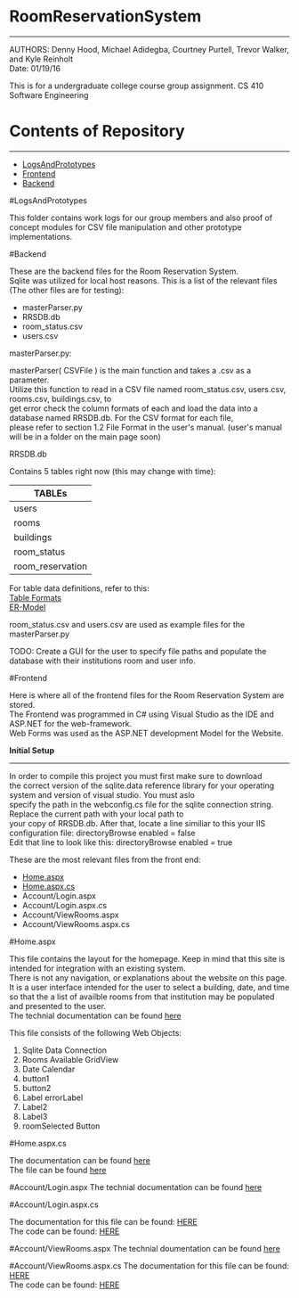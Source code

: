 # RoomReservationSystem
***
AUTHORS: Denny Hood, Michael Adidegba, Courtney Purtell, Trevor Walker, and Kyle Reinholt    
Date: 01/19/16    

This is for a undergraduate college course group assignment. CS 410 Software Engineering    
 
# Contents of Repository
***
- [LogsAndPrototypes](https://github.com/reinholtk24/RoomReservationSystem/tree/master/LogsAndPrototypes)
- [Frontend](#frontend)
- [Backend](#backend)  

#LogsAndPrototypes

This folder contains work logs for our group members and also proof of concept modules for CSV file manipulation and other prototype implementations.   

#Backend 

These are the backend files for the Room Reservation System.    
Sqlite was utilized for local host reasons.
This is a list of the relevant files (The other files are for testing):    

- masterParser.py
- RRSDB.db
- room_status.csv
- users.csv    


masterParser.py:     

masterParser( CSVFile ) is the main function and takes a .csv as a parameter.    
Utilize this function to read in a CSV file named room_status.csv, users.csv, rooms.csv, buildings.csv, to    
get error check the column formats of each and load the data into a database named RRSDB.db. For the CSV format for each file,     
please refer to section 1.2 File Format in the user's manual. (user's manual will be in a folder on the main page soon) 

RRSDB.db    

Contains 5 tables right now (this may change with time): 

|TABLEs                              |           
| ---------------------------------- |   
| users                              |    
| rooms                              |    
| buildings                          |    
| room_status                        |    
| room_reservation                   |  
  
    

For table data definitions, refer to this:    
[Table Formats](https://docs.google.com/document/d/1TuH4QXDVmixivNLMd0GYS0jrRGVwHpqipmDEyQk-xdA/edit?usp=sharing)    
[ER-Model](https://docs.google.com/document/d/1WUespPPC7Xdgn-7NbcA1Erd0Y627aoqP_rCsXExPpnA/edit?pref=2&pli=1)

room_status.csv and users.csv are used as example files for the masterParser.py 

TODO: Create a GUI for the user to specify file paths and populate the database with their institutions room and user info. 

#Frontend 

Here is where all of the frontend files for the Room Reservation System are stored.    
The Frontend was programmed in C# using Visual Studio as the IDE and ASP.NET for the web-framework.          
Web Forms was used as the ASP.NET development Model for the Website.     

<b>Initial Setup</b>
______________
In order to compile this project you must first make sure to download    
the correct version of the sqlite.data reference library for your operating system and version of visual studio. You must aslo   
specify the path in the webconfig.cs file for the sqlite connection string. Replace the current path with your local path to   
your copy of RRSDB.db. After that, locate a line similiar to this your IIS configuration file: directoryBrowse enabled = false    
Edit that line to look like this: directoryBrowse enabled = true     

These are the most relevant files from the front end:    

- [Home.aspx](#Home.aspx)
- [Home.aspx.cs](#Home.aspx.cs) 
- Account/Login.aspx
- Account/Login.aspx.cs
- Account/ViewRooms.aspx
- Account/ViewRooms.aspx.cs 

#Home.aspx

This file contains the layout for the homepage. Keep in mind that this site is intended for integration with an existing system.     
There is not any navigation, or explanations about the website on this page. It is a user interface intended for the user to select a building,
date, and time so that the a list of availble rooms from that institution may be populated and presented to the user.    
The technial documentation can be found [here](https://docs.google.com/document/d/1EtXsLJdW3pwCyw3xOwooxUzC5nP4J6UgdZEKeuFDxUc/edit?usp=sharing)
    
This file consists of the following Web Objects:     
1. Sqlite Data Connection      
2. Rooms Available GridView      
3. Date Calendar      
4. button1     
5. button2      
6. Label errorLabel     
7. Label2     
8. Label3    
9. roomSelected Button     
   
#Home.aspx.cs

The documentation can be found [here](https://docs.google.com/document/d/1aPTLqmRvrRfCIpIRCFBxSbD_gB8UD-1lW0luMyJS6NE/edit?pref=2&pli=1)       
The file can be found [here](https://github.com/reinholtk24/RoomReservationSystem/blob/clean/Frontend/Site/WebSite1/Home.aspx.cs)

#Account/Login.aspx
The technial documentation can be found [here](https://docs.google.com/document/d/1EtXsLJdW3pwCyw3xOwooxUzC5nP4J6UgdZEKeuFDxUc/edit?usp=sharing)

#Account/Login.aspx.cs
      
       
The documentation for this file can be found: [HERE]( https://docs.google.com/document/d/16dJQti6UH3iY_mHECg9GdlY2FKzWbezxdecaAWbLJuc/edit)           
The code can be found: [HERE]( https://github.com/reinholtk24/RoomReservationSystem/blob/master/Frontend/Site/WebSite1/Account/Login.aspx.cs)           

#Account/ViewRooms.aspx
The technial doumentation can be found [here](https://docs.google.com/document/d/1kEH3R_gPYJItneco9vKskTXIN2rcGuiq7bLOWOkctCI/edit?usp=sharing)

#Account/ViewRooms.aspx.cs 
The documentation for this file can be found: [HERE](https://docs.google.com/document/d/1UnjlIQ7Nfa_yYB_4yQtKWoqZJ1-AjmZwNVfXI2_eC04/edit?usp=sharing)           
The code can be found: [HERE]( https://github.com/reinholtk24/RoomReservationSystem/blob/master/Frontend/Site/WebSite1/Account/ViewRooms.aspx.cs)     




